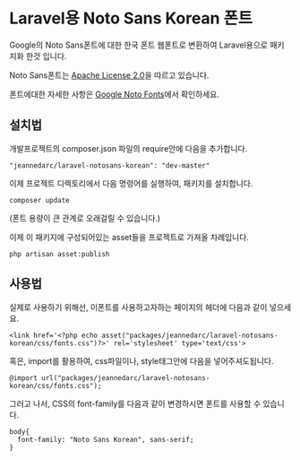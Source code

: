 # Laravel용 Noto Sans Korean 폰트

Google의 Noto Sans폰트에 대한 한국 폰트 웹폰트로 변환하여 Laravel용으로 패키지화 한것 입니다.

Noto Sans폰트는 [Apache License 2.0](http://www.apache.org/licenses/LICENSE-2.0.html)을 따르고 있습니다.

폰트에대한 자세한 사항은 [Google Noto Fonts](https://www.google.com/get/noto/)에서 확인하세요.

## 설치법

개발프로젝트의 composer.json 파일의 require안에 다음을 추가합니다.

    "jeannedarc/laravel-notosans-korean": "dev-master"

이제 프로젝트 디렉토리에서 다음 명령어를 실행하여, 패키지를 설치합니다.

    composer update

(폰트 용량이 큰 관계로 오래걸릴 수 있습니다.)

이제 이 패키지에 구성되어있는 asset들을  프로젝트로 가져올 차례입니다.

    php artisan asset:publish

## 사용법

실제로 사용하기 위해선, 이폰트를 사용하고자하는 페이지의 헤더에 다음과 같이 넣으세요.

    <link href='<?php echo asset("packages/jeannedarc/laravel-notosans-korean/css/fonts.css")?>' rel='stylesheet' type='text/css'>

혹은, import를 활용하여, css파일이나, style태그안에 다음을 넣어주셔도됩니다.

    @import url("packages/jeannedarc/laravel-notosans-korean/css/fonts.css");

그러고 나서, CSS의 font-family를 다음과 같이 변경하시면 폰트를 사용할 수 있습니다.

    body{
      font-family: "Noto Sans Korean", sans-serif;
    }
